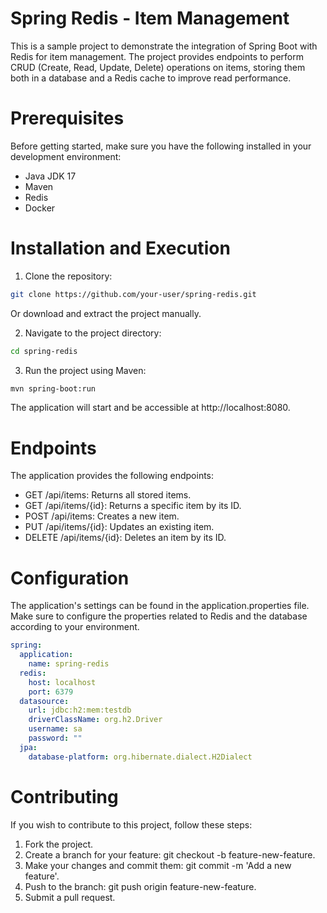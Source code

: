 # Spring Redis - Item Management
This is a sample project to demonstrate the integration of Spring Boot with Redis for item management. The project provides endpoints to perform CRUD (Create, Read, Update, Delete) operations on items, storing them both in a database and a Redis cache to improve read performance.

# Prerequisites
Before getting started, make sure you have the following installed in your development environment:

* Java JDK 17
* Maven
* Redis
* Docker
  
# Installation and Execution
1. Clone the repository:
```bash
git clone https://github.com/your-user/spring-redis.git
```
Or download and extract the project manually.

2. Navigate to the project directory:
```bash
cd spring-redis
```
3. Run the project using Maven:
```bash
mvn spring-boot:run
```
The application will start and be accessible at http://localhost:8080.

# Endpoints
The application provides the following endpoints:

* GET /api/items: Returns all stored items.
* GET /api/items/{id}: Returns a specific item by its ID.
* POST /api/items: Creates a new item.
* PUT /api/items/{id}: Updates an existing item.
* DELETE /api/items/{id}: Deletes an item by its ID.

# Configuration
The application's settings can be found in the application.properties file. Make sure to configure the properties related to Redis and the database according to your environment.
```yml
spring:
  application:
    name: spring-redis
  redis:
    host: localhost
    port: 6379
  datasource:
    url: jdbc:h2:mem:testdb
    driverClassName: org.h2.Driver
    username: sa
    password: ""
  jpa:
    database-platform: org.hibernate.dialect.H2Dialect
```

# Contributing
If you wish to contribute to this project, follow these steps:

1. Fork the project.
2. Create a branch for your feature: git checkout -b feature-new-feature.
3. Make your changes and commit them: git commit -m 'Add a new feature'.
4. Push to the branch: git push origin feature-new-feature.
5. Submit a pull request.
